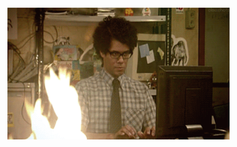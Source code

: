 <br clear="both">

<div style="text-align: center;">
  <img src="./gif.gif" style="height: 300px;" />
</div>
